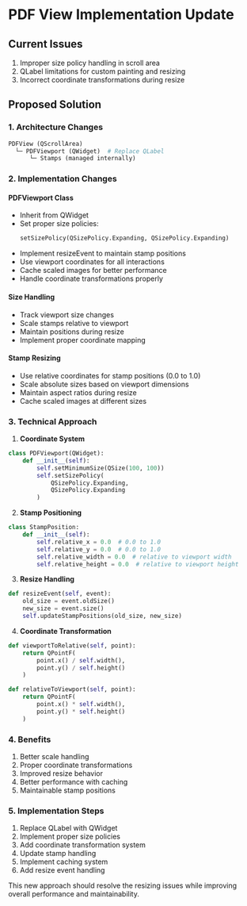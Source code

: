 # PDF View Implementation Update

## Current Issues
1. Improper size policy handling in scroll area
2. QLabel limitations for custom painting and resizing
3. Incorrect coordinate transformations during resize

## Proposed Solution

### 1. Architecture Changes
```python
PDFView (QScrollArea)
  └─ PDFViewport (QWidget)  # Replace QLabel
      └─ Stamps (managed internally)
```

### 2. Implementation Changes

#### PDFViewport Class
- Inherit from QWidget
- Set proper size policies:
  ```python
  setSizePolicy(QSizePolicy.Expanding, QSizePolicy.Expanding)
  ```
- Implement resizeEvent to maintain stamp positions
- Use viewport coordinates for all interactions
- Cache scaled images for better performance
- Handle coordinate transformations properly

#### Size Handling
- Track viewport size changes
- Scale stamps relative to viewport
- Maintain positions during resize
- Implement proper coordinate mapping

#### Stamp Resizing
- Use relative coordinates for stamp positions (0.0 to 1.0)
- Scale absolute sizes based on viewport dimensions
- Maintain aspect ratios during resize
- Cache scaled images at different sizes

### 3. Technical Approach

1. **Coordinate System**
```python
class PDFViewport(QWidget):
    def __init__(self):
        self.setMinimumSize(QSize(100, 100))
        self.setSizePolicy(
            QSizePolicy.Expanding,
            QSizePolicy.Expanding
        )
```

2. **Stamp Positioning**
```python
class StampPosition:
    def __init__(self):
        self.relative_x = 0.0  # 0.0 to 1.0
        self.relative_y = 0.0  # 0.0 to 1.0
        self.relative_width = 0.0  # relative to viewport width
        self.relative_height = 0.0  # relative to viewport height
```

3. **Resize Handling**
```python
def resizeEvent(self, event):
    old_size = event.oldSize()
    new_size = event.size()
    self.updateStampPositions(old_size, new_size)
```

4. **Coordinate Transformation**
```python
def viewportToRelative(self, point):
    return QPointF(
        point.x() / self.width(),
        point.y() / self.height()
    )

def relativeToViewport(self, point):
    return QPointF(
        point.x() * self.width(),
        point.y() * self.height()
    )
```

### 4. Benefits
1. Better scale handling
2. Proper coordinate transformations
3. Improved resize behavior
4. Better performance with caching
5. Maintainable stamp positions

### 5. Implementation Steps
1. Replace QLabel with QWidget
2. Implement proper size policies
3. Add coordinate transformation system
4. Update stamp handling
5. Implement caching system
6. Add resize event handling

This new approach should resolve the resizing issues while improving overall performance and maintainability.